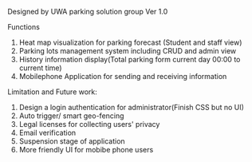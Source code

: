 Designed by UWA parking solution group
Ver 1.0

Functions
1. Heat map visualization for parking forecast (Student and staff view)
2. Parking lots management system including CRUD and admin view
3. History information display(Total parking form current day 00:00 to current time)
4. Mobilephone Application for sending and receiving information

Limitation and Future work:
1. Design a login authentication for administrator(Finish CSS but no UI)
2. Auto trigger/ smart geo-fencing
3. Legal licenses for collecting users' privacy
4. Email verification
5. Suspension stage of application
6. More friendly UI for mobibe phone users
